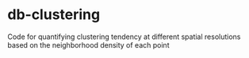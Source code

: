 # db-clustering
Code for quantifying clustering tendency at different spatial resolutions based on the neighborhood density of each point
